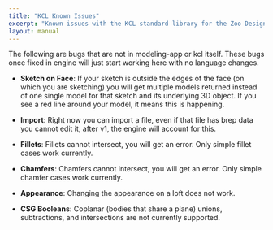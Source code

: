 ```yaml
---
title: "KCL Known Issues"
excerpt: "Known issues with the KCL standard library for the Zoo Design Studio."
layout: manual
---
```


The following are bugs that are not in modeling-app or kcl itself. These bugs
once fixed in engine will just start working here with no language changes.

- **Sketch on Face**: If your sketch is outside the edges of the face (on which you
    are sketching) you will get multiple models returned instead of one single
    model for that sketch and its underlying 3D object.
    If you see a red line around your model, it means this is happening.

- **Import**: Right now you can import a file, even if that file has brep data
    you cannot edit it, after v1, the engine will account for this. 

- **Fillets**: Fillets cannot intersect, you will get an error. Only simple fillet
    cases work currently.

- **Chamfers**: Chamfers cannot intersect, you will get an error. Only simple
    chamfer cases work currently.

- **Appearance**: Changing the appearance on a loft does not work. 

- **CSG Booleans**: Coplanar (bodies that share a plane) unions, subtractions, and intersections are not currently supported.
